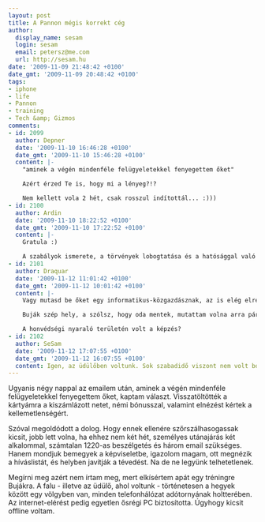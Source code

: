 ```yaml
---
layout: post
title: A Pannon mégis korrekt cég
author:
  display_name: sesam
  login: sesam
  email: petersz@me.com
  url: http://sesam.hu
date: '2009-11-09 21:48:42 +0100'
date_gmt: '2009-11-09 20:48:42 +0100'
tags:
- iphone
- life
- Pannon
- training
- Tech &amp; Gizmos
comments:
- id: 2099
  author: Depner
  date: '2009-11-10 16:46:28 +0100'
  date_gmt: '2009-11-10 15:46:28 +0100'
  content: |-
    "aminek a végén mindenféle felügyeletekkel fenyegettem őket"

    Azért érzed Te is, hogy mi a lényeg?!?

    Nem kellett vola 2 hét, csak rosszul indítottál... :)))
- id: 2100
  author: Ardin
  date: '2009-11-10 18:22:52 +0100'
  date_gmt: '2009-11-10 17:22:52 +0100'
  content: |-
    Gratula :)

    A szabályok ismerete, a törvények lobogtatása és a hatósággal való fenyegetés elég jól szokott működni. A baj, hogy ennélkül nem sokra megy az ember :(
- id: 2101
  author: Draquar
  date: '2009-11-12 11:01:42 +0100'
  date_gmt: '2009-11-12 10:01:42 +0100'
  content: |-
    Vagy mutasd be őket egy informatikus-közgazdásznak, az is elég elrettentő tud lenni. :o)

    Buják szép hely, a szólsz, hogy oda mentek, mutattam volna arra pár dolgot. Lehet, hogy még megvan az egyik menedék, amit ott építettem... ;o)

    A honvédségi nyaraló területén volt a képzés?
- id: 2102
  author: SeSam
  date: '2009-11-12 17:07:55 +0100'
  date_gmt: '2009-11-12 16:07:55 +0100'
  content: Igen, az üdülőben voltunk. Sok szabadidő viszont nem volt bóklászni.
---
```


Ugyanis négy nappal az emailem után, aminek a végén mindenféle felügyeletekkel fenyegettem őket, kaptam választ. Visszatöltötték a kártyámra a kiszámlázott netet, némi bónusszal, valamint elnézést kértek a kellemetlenségért.

Szóval megoldódott a dolog. Hogy ennek ellenére szőrszálhasogassak kicsit, jobb lett volna, ha ehhez nem két hét, személyes utánajárás két alkalommal, számtalan 1220-as beszélgetés és három email szükséges. Hanem mondjuk bemegyek a képviseletbe, igazolom magam, ott megnézik a híváslistát, és helyben javítják a tévedést. Na de ne legyünk telhetetlenek.

Megírni meg azért nem írtam meg, mert elkísértem apát egy tréningre Bujákra. A falu - illetve az üdülő, ahol voltunk - történetesen a hegyek között egy völgyben van, minden telefonhálózat adótornyának holtterében. Az internet-elérést pedig egyetlen ősrégi PC biztosította. Úgyhogy kicsit offline voltam.
